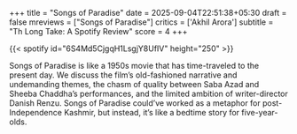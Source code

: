 +++
title = "Songs of Paradise"
date = 2025-09-04T22:51:38+05:30
draft = false
mreviews = ["Songs of Paradise"]
critics = ['Akhil Arora']
subtitle = "Th Long Take: A Spotify Review"
score = 4
+++

{{< spotify id="6S4Md5CjgqH1LsgjY8UfIV" height="250" >}}

Songs of Paradise is like a 1950s movie that has time-traveled to the present day. We discuss the film’s old-fashioned narrative and undemanding themes, the chasm of quality between Saba Azad and Sheeba Chaddha’s performances, and the limited ambition of writer-director Danish Renzu. Songs of Paradise could’ve worked as a metaphor for post-Independence Kashmir, but instead, it’s like a bedtime story for five-year-olds.
